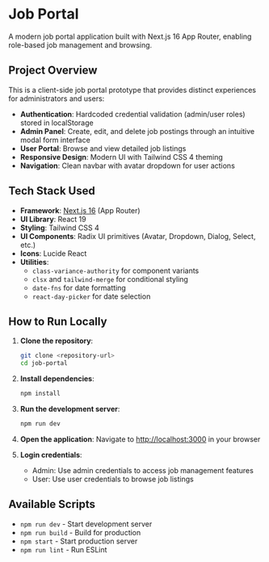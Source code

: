 # Job Portal

A modern job portal application built with Next.js 16 App Router, enabling role-based job management and browsing.

## Project Overview

This is a client-side job portal prototype that provides distinct experiences for administrators and users:

- **Authentication**: Hardcoded credential validation (admin/user roles) stored in localStorage
- **Admin Panel**: Create, edit, and delete job postings through an intuitive modal form interface
- **User Portal**: Browse and view detailed job listings
- **Responsive Design**: Modern UI with Tailwind CSS 4 theming
- **Navigation**: Clean navbar with avatar dropdown for user actions

## Tech Stack Used

- **Framework**: [Next.js 16](https://nextjs.org) (App Router)
- **UI Library**: React 19
- **Styling**: Tailwind CSS 4
- **UI Components**: Radix UI primitives (Avatar, Dropdown, Dialog, Select, etc.)
- **Icons**: Lucide React
- **Utilities**: 
  - `class-variance-authority` for component variants
  - `clsx` and `tailwind-merge` for conditional styling
  - `date-fns` for date formatting
  - `react-day-picker` for date selection

## How to Run Locally

1. **Clone the repository**:
   ```bash
   git clone <repository-url>
   cd job-portal
   ```

2. **Install dependencies**:
   ```bash
   npm install
   ```

3. **Run the development server**:
   ```bash
   npm run dev
   ```

4. **Open the application**:
   Navigate to [http://localhost:3000](http://localhost:3000) in your browser

5. **Login credentials**:
   - Admin: Use admin credentials to access job management features
   - User: Use user credentials to browse job listings

## Available Scripts

- `npm run dev` - Start development server
- `npm run build` - Build for production
- `npm start` - Start production server
- `npm run lint` - Run ESLint
